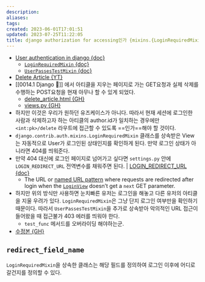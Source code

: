 ```yaml
---
description:
aliases: 
tags: 
created: 2023-06-01T17:01:51
updated: 2023-07-25T11:22:05
title: django authorization for accessing인가 {mixins.{LoginRequiredMixin, UserPassesTestMixin}}
---
```

- [User authentication in django {doc}](https://docs.djangoproject.com/en/4.2/topics/auth/)
	- [`LoginRequiredMixin` {doc}](https://docs.djangoproject.com/en/4.2/topics/auth/default/#the-loginrequiredmixin-mixin)
	- [`UserPassesTestMixin` {doc}](https://docs.djangoproject.com/en/4.2/topics/auth/default/#django.contrib.auth.mixins.UserPassesTestMixin)
- [Delete Article {YT}](https://youtu.be/sMqDJovFO-Y?t=7364)
- [[0014.1 Django 🎈]] 에서 아티클을 지우는 페이지로 가는 GET요청과 실제 삭제를 수행하는 POST요청을 현재 아무나 할 수 있게 되었다. 
	- [delete_article.html {GH}](https://github.com/ChoiWheatley/blogtutorial/blob/4a8ae28064ce08be811510b5040d556e41cfe369/blog/templates/blog/delete_article.html)
	- [views.py {GH}](https://github.com/ChoiWheatley/blogtutorial/blob/4a8ae28064ce08be811510b5040d556e41cfe369/blog/views.py)
- 하지만 이것은 우리가 원하던 유즈케이스가 아니다. 따라서 현재 세션에 로그인한 사람과 삭제하고자 하는 아티클의 author.id가 일치하는 경우에만 `<int:pk>/delete` 라우트에 접근할 수 있도록 ==인가==해야 할 것이다.
- `django.contrib.auth.mixins.LoginRequiredMixin` 클래스를 상속받은 View는 자동적으로 User가 로그인된 상태인지를 확인하게 된다. 만약 로그인 상태가 아니라면 404를 띄워준다.
- 만약 404 대신에 로그인 페이지로 넘어가고 싶다면 `settings.py` 안에 `LOGIN_REDIRECT_URL` 전역변수를 채워주면 된다. | [LOGIN_REDIRECT_URL {doc}](https://docs.djangoproject.com/en/4.1/ref/settings/#login-redirect-url) 
	- The URL or [named URL pattern](https://docs.djangoproject.com/en/4.1/topics/http/urls/#naming-url-patterns) where requests are redirected after login when the [`LoginView`](https://docs.djangoproject.com/en/4.1/topics/auth/default/#django.contrib.auth.views.LoginView "django.contrib.auth.views.LoginView") doesn’t get a `next` GET parameter.
- 하지만 위의 방식만 사용하면 눈치빠른 유저는 로그인을 해놓고 다른 유저의 아티클을 지울 우려가 있다. `LoginRequiredMixin`은 그냥 단지 로그인 여부만을 확인하기 때문이다. 따라서 `UserPassesTestMixin`을 추가로 상속받아 악의적인 URL 접근이 들어왔을 때 접근불가 403 에러를 띄워야 한다.
	- `test_func` 메서드를 오버라이딩 해야하는군.
- [수정본 {GH}](https://github.com/ChoiWheatley/blogtutorial/blob/9c077b3fb340db4496dd289687c642f33239b55b/blog/views.py)

## `redirect_field_name`

`LoginRequiredMixin`을 상속한 클래스는 해당 필드를 정의하여 로그인 이후에 어디로 갈건지를 정의할 수 있다.
